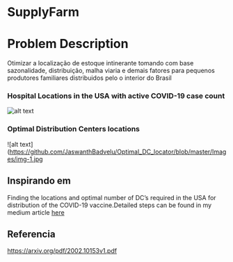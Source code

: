 # SupplyFarm

# Problem Description
Otimizar a localização de estoque intinerante tomando com base sazonalidade, distribuição, malha viaria e demais fatores para pequenos produtores familiares distribuidos pelo o interior do Brasil
### Hospital Locations in the USA with active COVID-19 case count 
![alt text](https://github.com/JaswanthBadvelu/Optimal_DC_locator/blob/master/Images/Aptidao-Agricola-1.jpeg)

### Optimal Distribution Centers locations
![alt text](https://github.com/JaswanthBadvelu/Optimal_DC_locator/blob/master/Images/img-1.jpg


## Inspirando em
Finding the locations and optimal number of DC’s required in the USA for distribution of the COVID-19 vaccine.Detailed steps can be found in my medium article [here](https://towardsdatascience.com/determining-optimal-distribution-centers-locations-using-weighted-k-means-1dd099726307)

## Referencia
https://arxiv.org/pdf/2002.10153v1.pdf
